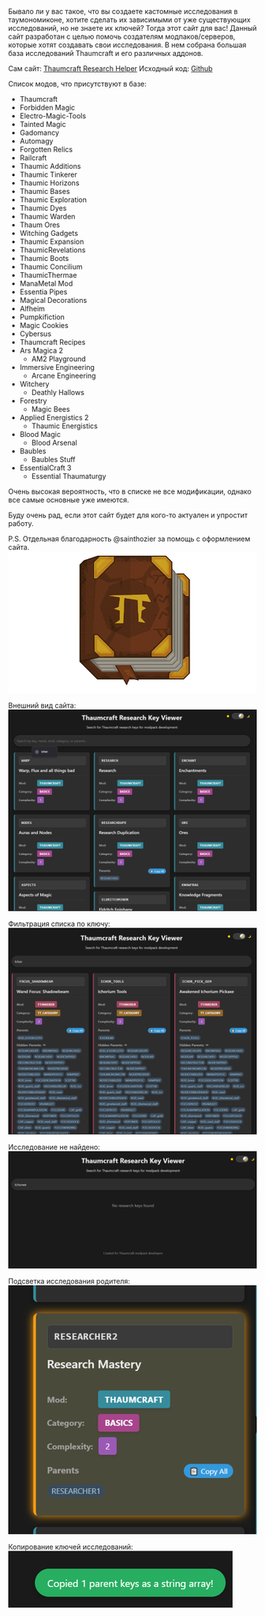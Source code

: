 Бывало ли у вас такое, что вы создаете кастомные исследования в таумономиконе, хотите сделать их зависимыми от уже существующих исследований, но не знаете их ключей? Тогда этот сайт для вас! Данный сайт разработан с целью помочь создателям модпаков/серверов, которые хотят создавать свои исследования. В нем собрана большая база исследований Thaumcraft и его различных аддонов.

Сам сайт:  [Thaumcraft Research Helper](<https://007killer2.github.io/Thaumcraft-Research-Helper/>)
Исходный код:  [Github](<https://github.com/007killer2/Thaumcraft-Research-Helper>)

Список модов, что присутствуют в базе:
- Thaumcraft
- Forbidden Magic
- Electro-Magic-Tools
- Tainted Magic
- Gadomancy
- Automagy
- Forgotten Relics
- Railcraft
- Thaumic Additions
- Thaumic Tinkerer
- Thaumic Horizons
- Thaumic Bases
- Thaumic Exploration
- Thaumic Dyes
- Thaumic Warden
- Thaum Ores
- Witching Gadgets
- Thaumic Expansion
- ThaumicRevelations
- Thaumic Boots
- Thaumic Concilium
- ThaumicThermae
- ManaMetal Mod
- Essentia Pipes
- Magical Decorations
- Alfheim
- Pumpkifiction
- Magic Cookies
- Cybersus
- Thaumcraft Recipes
- Ars Magica 2
    - AM2 Playground
-  Immersive Engineering
    -  Arcane Engineering
- Witchery
    - Deathly Hallows
- Forestry
    - Magic Bees
- Applied Energistics 2
    - Thaumic Energistics
- Blood Magic
    - Blood Arsenal
- Baubles
    - Baubles Stuff
- EssentialCraft 3
    - Essential Thaumaturgy

Очень высокая вероятность, что в списке не все модификации, однако все самые основные уже имеются.

Буду очень рад, если этот сайт будет для кого-то актуален и упростит работу.

P.S. Отдельная благодарность @sainthozier за помощь с оформлением сайта.
![book](images/book.png)

Внешний вид сайта:
![screen1](images/screen1.png)

Фильтрация списка по ключу:
![screen2](images/screen2.png)

Исследование не найдено:
![screen3](images/screen3.png)

Подсветка исследования родителя:
![screen4](images/screen4.png)

Копирование ключей исследований:
![screen5](images/screen5.png)

